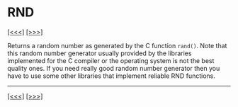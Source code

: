 # RND

[\[\<\<\<\]](ug_25.171.1.md) [\[\>\>\>\]](ug_25.173.md)

Returns a random number as generated by the C function `rand()`. Note
that this random number generator usually provided by the libraries
implemented for the C compiler or the operating system is not the best
quality ones. If you need really good random number generator then you
have to use some other libraries that implement reliable RND functions.

-----

[\[\<\<\<\]](ug_25.171.1.md) [\[\>\>\>\]](ug_25.173.md)
